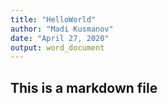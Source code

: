 ```yaml
---
title: "HelloWorld"
author: "Madi Kusmanov"
date: "April 27, 2020"
output: word_document
---
```

## This is a markdown file

